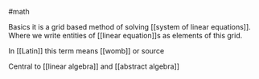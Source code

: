 #math 

Basics it is a grid based method of solving [[system of linear equations]]. Where we write entities of [[linear equation]]s as elements of this grid. 

In [[Latin]] this term means [[womb]] or source 

Central to [[linear algebra]] and [[abstract algebra]] 

